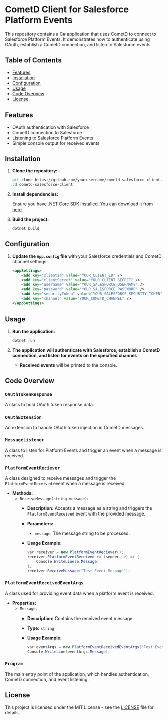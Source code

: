 # CometD Client for Salesforce Platform Events

This repository contains a C# application that uses CometD to connect to Salesforce Platform Events. It demonstrates how to authenticate using OAuth, establish a CometD connection, and listen to Salesforce events.

## Table of Contents

- [Features](#features)
- [Installation](#installation)
- [Configuration](#configuration)
- [Usage](#usage)
- [Code Overview](#code-overview)
- [License](#license)

## Features

- OAuth authentication with Salesforce
- CometD connection to Salesforce
- Listening to Salesforce Platform Events
- Simple console output for received events

## Installation

1. **Clone the repository:**

    ```bash
    git clone https://github.com/yourusername/cometd-salesforce-client.git
    cd cometd-salesforce-client
    ```

2. **Install dependencies:**

   Ensure you have .NET Core SDK installed. You can download it from [here](https://dotnet.microsoft.com/download).

3. **Build the project:**

    ```bash
    dotnet build
    ```

## Configuration

1. **Update the `App.config` file** with your Salesforce credentials and CometD channel settings:

    ```xml
    <appSettings>
        <add key="clientId" value="YOUR_CLIENT_ID" />
        <add key="clientSecret" value="YOUR_CLIENT_SECRET" />
        <add key="username" value="YOUR_SALESFORCE_USERNAME" />
        <add key="password" value="YOUR_SALESFORCE_PASSWORD" />
        <add key="securityToken" value="YOUR_SALESFORCE_SECURITY_TOKEN" />
        <add key="channel" value="YOUR_COMETD_CHANNEL" />
    </appSettings>
    ```

## Usage

1. **Run the application:**

    ```bash
    dotnet run
    ```

2. **The application will authenticate with Salesforce, establish a CometD connection, and listen for events on the specified channel.**

   - **Received events** will be printed to the console.

## Code Overview

### `OAuthTokenResponse`

A class to hold OAuth token response data.

### `OAuthExtension`

An extension to handle OAuth token injection in CometD messages.

### `MessageListener`

A class to listen for Platform Events and trigger an event when a message is received.

### `PlatformEventReciever`

A class designed to receive messages and trigger the `PlatformEventReceived` event when a message is received.

- **Methods:**
  - `ReceiveMessage(string message)`: 
    - **Description:** Accepts a message as a string and triggers the `PlatformEventReceived` event with the provided message.
    - **Parameters:** 
      - `message`: The message string to be processed.
    - **Usage Example:** 

      ```csharp
      var receiver = new PlatformEventReciever();
      receiver.PlatformEventReceived += (sender, e) => {
          Console.WriteLine(e.Message);
      };
      receiver.ReceiveMessage("Test Event Message");
      ```

### `PlatformEventReceivedEventArgs`

A class used for providing event data when a platform event is received.

- **Properties:**
  - `Message`: 
    - **Description:** Contains the received event message.
    - **Type:** `string`
    - **Usage Example:**

      ```csharp
      var eventArgs = new PlatformEventReceivedEventArgs("Test Event Message");
      Console.WriteLine(eventArgs.Message);
      ```

### `Program`

The main entry point of the application, which handles authentication, CometD connection, and event listening.

## License

This project is licensed under the MIT License - see the [LICENSE](LICENSE) file for details.
